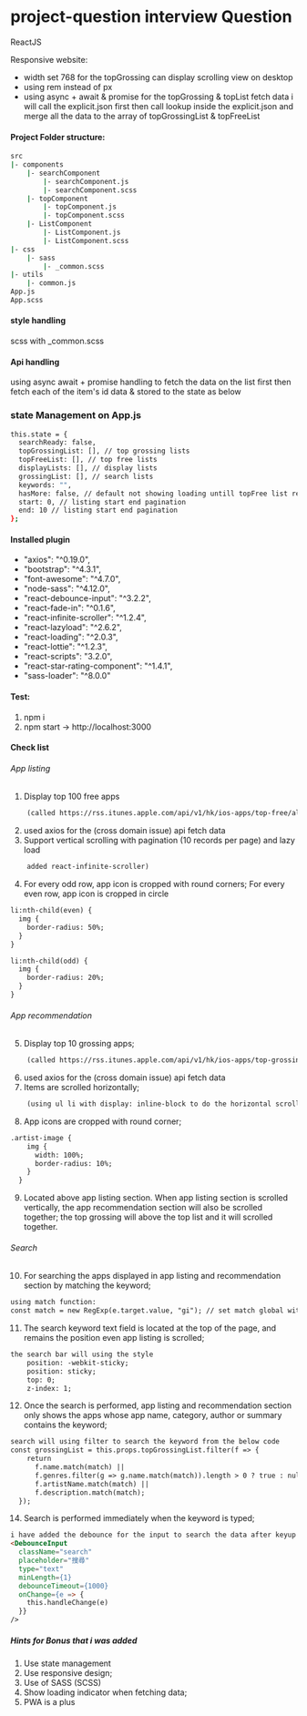 # project-question interview Question

ReactJS

Responsive website:
- width set 768 for the topGrossing can display scrolling view on desktop
- using rem instead of px
- using async + await & promise for the topGrossing & topList fetch data
    i will call the explicit.json first then call lookup inside the explicit.json and merge all the data to the array of topGrossingList & topFreeList

#### Project Folder structure:
```sh
src
|- components
    |- searchComponent
        |- searchComponent.js
        |- searchComponent.scss
    |- topComponent
        |- topComponent.js
        |- topComponent.scss
    |- ListComponent
        |- ListComponent.js
        |- ListComponent.scss
|- css
    |- sass
        |- _common.scss
|- utils
    |- common.js
App.js
App.scss
```
#### style handling
scss with _common.scss
#### Api handling
using async await + promise handling to fetch the data on the list first then fetch each of the item's id data & stored to the state as below

### state Management on App.js
```sh
this.state = {
  searchReady: false,
  topGrossingList: [], // top grossing lists
  topFreeList: [], // top free lists
  displayLists: [], // display lists
  grossingList: [], // search lists
  keywords: "",
  hasMore: false, // default not showing loading untill topFree list ready then set true
  start: 0, // listing start end pagination
  end: 10 // listing start end pagination
};
```

#### Installed plugin
- "axios": "^0.19.0",
- "bootstrap": "^4.3.1",
- "font-awesome": "^4.7.0",
- "node-sass": "^4.12.0",
- "react-debounce-input": "^3.2.2",
- "react-fade-in": "^0.1.6",
- "react-infinite-scroller": "^1.2.4",
- "react-lazyload": "^2.6.2",
- "react-loading": "^2.0.3",
- "react-lottie": "^1.2.3",
- "react-scripts": "3.2.0",
- "react-star-rating-component": "^1.4.1",
- "sass-loader": "^8.0.0"


#### Test:
1. npm i
2. npm start -> http://localhost:3000

#### Check list
###### App listing

1. Display top 100 free apps 
```html
    (called https://rss.itunes.apple.com/api/v1/hk/ios-apps/top-free/all/100/explicit.json)
```
2. used axios for the (cross domain issue) api fetch data 
3. Support vertical scrolling with pagination (10 records per page) and lazy load 
```html
    added react-infinite-scroller)
```
4. For every odd row, app icon is cropped with round corners; For every even row, app icon is cropped in circle
```html
li:nth-child(even) {
  img {
    border-radius: 50%;
  }
}

li:nth-child(odd) {
  img {
    border-radius: 20%;
  }
}
```

###### App recommendation
5. Display top 10 grossing apps;
```html
    (called https://rss.itunes.apple.com/api/v1/hk/ios-apps/top-grossing/all/10/explicit.json)
```
6. used axios for the (cross domain issue) api fetch data 
7. Items are scrolled horizontally;
```html
    (using ul li with display: inline-block to do the horizontal scroll)
```
8. App icons are cropped with round corner;
```html
.artist-image {
    img {
      width: 100%;
      border-radius: 10%;
    }
  }
```
9.  Located above app listing section. When app listing section is scrolled vertically, the app recommendation section will also be scrolled together;
    the top grossing will above the top list and it will scrolled together.

###### Search
10. For searching the apps displayed in app listing and recommendation section by matching the keyword;
```html
using match function:
const match = new RegExp(e.target.value, "gi"); // set match global with case insensitive
```
    
11. The search keyword text field is located at the top of the page, and remains the position even app listing is scrolled;
```html
the search bar will using the style
    position: -webkit-sticky;
    position: sticky;
    top: 0;
    z-index: 1;
```
12. Once the search is performed, app listing and recommendation section only shows the apps whose app name, category, author or summary contains the keyword;
```html
search will using filter to search the keyword from the below code
const grossingList = this.props.topGrossingList.filter(f => {
    return 
      f.name.match(match) ||
      f.genres.filter(g => g.name.match(match)).length > 0 ? true : null || 
      f.artistName.match(match) || 
      f.description.match(match);
  });
```
14. Search is performed immediately when the keyword is typed;
```html 
i have added the debounce for the input to search the data after keyup (1s) & at least 1 character inputted
<DebounceInput
  className="search"
  placeholder="搜尋"
  type="text"
  minLength={1}
  debounceTimeout={1000}
  onChange={e => {
    this.handleChange(e)
  }}
/>
```

##### Hints for Bonus that i was added 
1. Use state management
2. Use responsive design;
3. Use of SASS (SCSS)
4. Show loading indicator when fetching data;
5. PWA is a plus

 